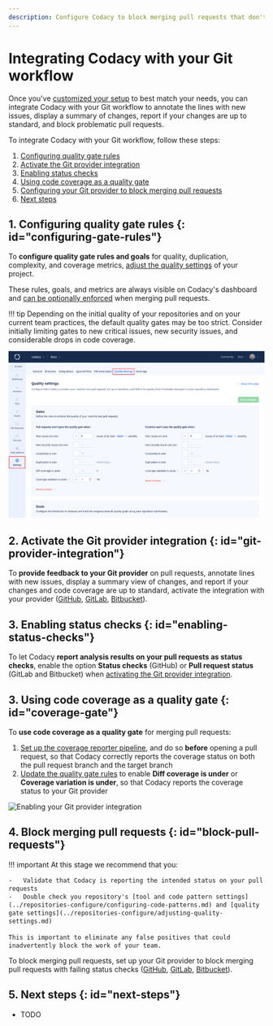 ```yaml
---
description: Configure Codacy to block merging pull requests that don't meet your quality standards.
---
```


# Integrating Codacy with your Git workflow

Once you've [customized your setup](customizing-your-setup.md) to best match your needs, you can integrate Codacy with your Git workflow to annotate the lines with new issues, display a summary of changes, report if your changes are up to standard, and block problematic pull requests.

To integrate Codacy with your Git workflow, follow these steps:

1.  [Configuring quality gate rules](#configuring-gate-rules)
1.  [Activate the Git provider integration](#git-provider-integration)
1.  [Enabling status checks](#enabling-status-checks)
1.  [Using code coverage as a quality gate](#coverage-gate)
1.  [Configuring your Git provider to block merging pull requests](#block-pull-requests)
1.  [Next steps](#next-steps)

## 1. Configuring quality gate rules {: id="configuring-gate-rules"}

To **configure quality gate rules and goals** for quality, duplication, complexity, and coverage metrics, [adjust the quality settings](../repositories-configure/adjusting-quality-settings.md) of your project.

These rules, goals, and metrics are always visible on Codacy's dashboard and [can be optionally enforced](#block-pull-requests) when merging pull requests.

!!! tip
    Depending on the initial quality of your repositories and on your current team practices, the default quality gates may be too strict.  Consider initially limiting gates to new critical issues, new security issues, and considerable drops in code coverage.

![Configuring quality gate rules](../repositories-configure/images/quality-settings.png)

## 2. Activate the Git provider integration {: id="git-provider-integration"}

To **provide feedback to your Git provider** on pull requests, annotate lines with new issues, display a summary view of changes, and report if your changes and code coverage are up to standard, activate the integration with your provider ([GitHub](../repositories-configure/integrations/github-integration.md), [GitLab](../repositories-configure/integrations/gitlab-integration.md), [Bitbucket](../repositories-configure/integrations/bitbucket-integration.md)).

## 3. Enabling status checks {: id="enabling-status-checks"}

To let Codacy **report analysis results on your pull requests as status checks**, enable the option **Status checks** (GitHub) or **Pull request status** (GitLab and Bitbucket) when [activating the Git provider integration](#integrating-codacy-with-your-git-provider).

## 3. Using code coverage as a quality gate {: id="coverage-gate"}

To **use code coverage as a quality gate** for merging pull requests:

1.  [Set up the coverage reporter pipeline](../coverage-reporter/index.md), and do so **before** opening a pull request, so that Codacy correctly reports the coverage status on both the pull request branch and the target branch
1.  [Update the quality gate rules](../repositories-configure/adjusting-quality-settings.md#gates) to enable **Diff coverage is under** or **Coverage variation is under**, so that Codacy reports the coverage status to your Git provider

![Enabling your Git provider integration](../repositories-configure/integrations/images/github-integration.png)

## 4. Block merging pull requests {: id="block-pull-requests"}

!!! important
    At this stage we recommend that you:

    -   Validate that Codacy is reporting the intended status on your pull requests
    -   Double check you repository's [tool and code pattern settings](../repositories-configure/configuring-code-patterns.md) and [quality gate settings](../repositories-configure/adjusting-quality-settings.md)

    This is important to eliminate any false positives that could inadvertently block the work of your team.

To block merging pull requests, set up your Git provider to block merging pull requests with failing status checks ([GitHub](https://docs.github.com/en/repositories/configuring-branches-and-merges-in-your-repository/defining-the-mergeability-of-pull-requests/managing-a-branch-protection-rule), [GitLab](https://docs.gitlab.com/ee/user/project/merge_requests/merge_when_pipeline_succeeds.html#only-allow-merge-requests-to-be-merged-if-the-pipeline-succeeds), [Bitbucket](https://support.atlassian.com/bitbucket-cloud/docs/suggest-or-require-checks-before-a-merge/)).

## 5. Next steps {: id="next-steps"}

-   TODO
